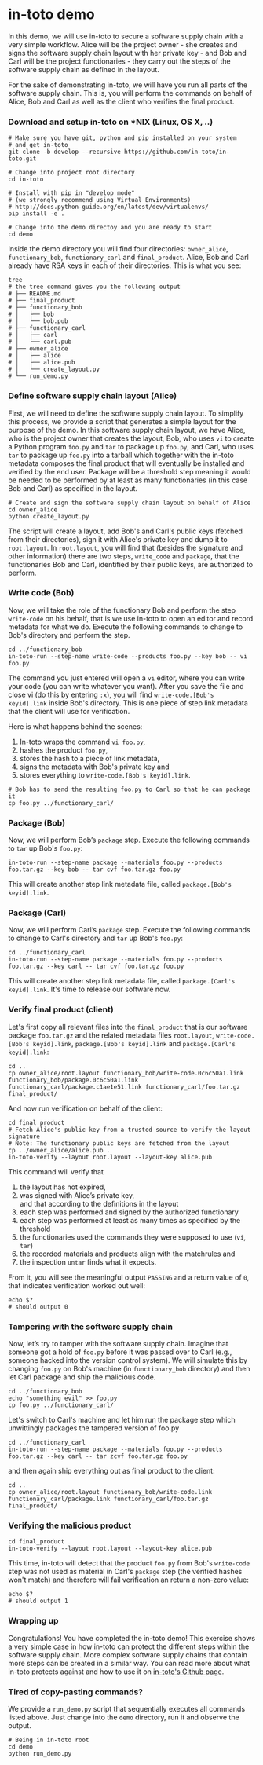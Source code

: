 # in-toto demo

In this demo, we will use in-toto to secure a software supply chain with a very
simple workflow.
Alice will be the project owner - she creates and signs the software supply chain
layout with her private key - and Bob and Carl will be the project functionaries -
they carry out the steps of the software supply chain as defined in the layout.

For the sake of demonstrating in-toto, we will have you run all parts of the
software supply chain.
This is, you will perform the commands on behalf of Alice, Bob and Carl as well
as the client who verifies the final product.


### Download and setup in-toto on *NIX (Linux, OS X, ..)
```shell
# Make sure you have git, python and pip installed on your system
# and get in-toto
git clone -b develop --recursive https://github.com/in-toto/in-toto.git

# Change into project root directory
cd in-toto

# Install with pip in "develop mode"
# (we strongly recommend using Virtual Environments)
# http://docs.python-guide.org/en/latest/dev/virtualenvs/
pip install -e .

# Change into the demo directoy and you are ready to start
cd demo
```
Inside the demo directory you will find four directories: `owner_alice`,
`functionary_bob`, `functionary_carl` and `final_product`. Alice, Bob and Carl
already have RSA keys in each of their directories. This is what you see:
```shell
tree
# the tree command gives you the following output
# ├── README.md
# ├── final_product
# ├── functionary_bob
# │   ├── bob
# │   └── bob.pub
# ├── functionary_carl
# │   ├── carl
# │   └── carl.pub
# ├── owner_alice
# │   ├── alice
# │   ├── alice.pub
# │   └── create_layout.py
# └── run_demo.py
```

### Define software supply chain layout (Alice)
First, we will need to define the software supply chain layout. To simplify this
process, we provide a script that generates a simple layout for the purpose of
the demo. In this software supply chain layout, we have Alice, who is the project
owner that creates the layout, Bob, who uses `vi` to create a Python program
`foo.py` and `tar` to package up `foo.py`, and Carl, who uses `tar` to package up
`foo.py` into a tarball which together with the in-toto metadata composes the
final product that will eventually be installed and verified by the end user.
Package will be a threshold step meaning it would be needed to be performed by
at least as many functionaries (in this case Bob and Carl) as specified in the
layout.

```shell
# Create and sign the software supply chain layout on behalf of Alice
cd owner_alice
python create_layout.py
```
The script will create a layout, add Bob's and Carl's public keys (fetched from
their directories), sign it with Alice's private key and dump it to `root.layout`.
In `root.layout`, you will find that (besides the signature and other information)
there are two steps, `write_code` and `package`, that the functionaries Bob
and Carl, identified by their public keys, are authorized to perform.

### Write code (Bob)
Now, we will take the role of the functionary Bob and perform the step
`write-code` on his behalf, that is we use in-toto to open an editor and record
metadata for what we do. Execute the following commands to change to Bob's
directory and perform the step.

```shell
cd ../functionary_bob
in-toto-run --step-name write-code --products foo.py --key bob -- vi foo.py
```

The command you just entered will open a `vi` editor, where you can write your
code (you can write whatever you want). After you save the file and close vi
(do this by entering `:x`), you will find `write-code.[Bob's keyid].link` inside
Bob's directory. This is one piece of step link metadata that the client will
use for verification.

Here is what happens behind the scenes:
 1. In-toto wraps the command `vi foo.py`,
 1. hashes the product `foo.py`,
 1. stores the hash to a piece of link metadata,
 1. signs the metadata with Bob's private key and
 1. stores everything to `write-code.[Bob's keyid].link`.

```shell
# Bob has to send the resulting foo.py to Carl so that he can package it
cp foo.py ../functionary_carl/
```

### Package (Bob)
Now, we will perform Bob’s `package` step.
Execute the following commands to `tar` up Bob's
`foo.py`:

```shell
in-toto-run --step-name package --materials foo.py --products foo.tar.gz --key bob -- tar cvf foo.tar.gz foo.py
```

This will create another step link metadata file, called `package.[Bob's keyid].link`.

### Package (Carl)
Now, we will perform Carl’s `package` step.
Execute the following commands to change to Carl's directory and `tar` up Bob's
`foo.py`:

```shell
cd ../functionary_carl
in-toto-run --step-name package --materials foo.py --products foo.tar.gz --key carl -- tar cvf foo.tar.gz foo.py
```

This will create another step link metadata file, called `package.[Carl's keyid].link`.
It's time to release our software now.


### Verify final product (client)
Let's first copy all relevant files into the `final_product` that is
our software package `foo.tar.gz` and the related metadata files `root.layout`,
`write-code.[Bob's keyid].link`, `package.[Bob's keyid].link` and `package.[Carl's keyid].link`:
```shell
cd ..
cp owner_alice/root.layout functionary_bob/write-code.0c6c50a1.link functionary_bob/package.0c6c50a1.link functionary_carl/package.c1ae1e51.link functionary_carl/foo.tar.gz final_product/
```
And now run verification on behalf of the client:
```shell
cd final_product
# Fetch Alice's public key from a trusted source to verify the layout signature
# Note: The functionary public keys are fetched from the layout
cp ../owner_alice/alice.pub .
in-toto-verify --layout root.layout --layout-key alice.pub
```
This command will verify that
 1. the layout has not expired,
 2. was signed with Alice’s private key,
<br>and that according to the definitions in the layout
 3. each step was performed and signed by the authorized functionary
 4. each step was performed at least as many times as specified by the threshold
 5. the functionaries used the commands they were supposed to use (`vi`,
    `tar`)
 6. the recorded materials and products align with the matchrules and
 7. the inspection `untar` finds what it expects.


From it, you will see the meaningful output `PASSING` and a return value
of `0`, that indicates verification worked out well:
```shell
echo $?
# should output 0
```

### Tampering with the software supply chain
Now, let’s try to tamper with the software supply chain.
Imagine that someone got a hold of `foo.py` before it was passed over to
Carl (e.g., someone hacked into the version control system). We will simulate
this by changing `foo.py` on Bob's machine (in `functionary_bob` directory)
and then let Carl package and ship the malicious code.
```shell
cd ../functionary_bob
echo "something evil" >> foo.py
cp foo.py ../functionary_carl/
```
Let's switch to Carl's machine and let him run the package step which
unwittingly packages the tampered version of foo.py
```shell
cd ../functionary_carl
in-toto-run --step-name package --materials foo.py --products foo.tar.gz --key carl -- tar zcvf foo.tar.gz foo.py
```
and then again ship everything out as final product to the client:
```shell
cd ..
cp owner_alice/root.layout functionary_bob/write-code.link functionary_carl/package.link functionary_carl/foo.tar.gz final_product/
```

### Verifying the malicious product

```shell
cd final_product
in-toto-verify --layout root.layout --layout-key alice.pub
```
This time, in-toto will detect that the product `foo.py` from Bob's `write-code`
step was not used as material in Carl's `package` step (the verified hashes
won't match) and therefore will fail verification an return a non-zero value:
```shell
echo $?
# should output 1
```


### Wrapping up
Congratulations! You have completed the in-toto demo! This exercise shows a very
simple case in how in-toto can protect the different steps within the software
supply chain. More complex software supply chains that contain more steps can be
created in a similar way. You can read more about what in-toto protects against
and how to use it on [in-toto's Github page](https://in-toto.github.io/).

### Tired of copy-pasting commands?
We provide a `run_demo.py` script that sequentially executes all commands
listed above. Just change into the `demo` directory, run it and observe the
output.

```shell
# Being in in-toto root
cd demo
python run_demo.py
```
